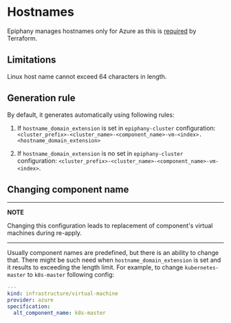 # Hostnames

Epiphany manages hostnames only for Azure as this is
[required](https://registry.terraform.io/providers/hashicorp/azurerm/latest/docs/resources/virtual_machine#computer_name) by Terraform.

## Limitations

Linux host name cannot exceed 64 characters in length.

## Generation rule

By default, it generates automatically using following rules:

1. If `hostname_domain_extension` is set in `epiphany-cluster` configuration:
`<cluster_prefix>-<cluster_name>-<component_name>-vm-<index>.<hostname_domain_extension>`

2. If `hostname_domain_extension` is no set in `epiphany-cluster` configuration:
`<cluster_prefix>-<cluster_name>-<component_name>-vm-<index>`.

## Changing component name

---
**NOTE**

Changing this configuration leads to replacement of component's virtual machines during re-apply.

---

Usually component names are predefined, but there is an ability to change that.
There might be such need when `hostname_domain_extension` is set and it results to exceeding the length limit.
For example, to change `kubernetes-master` to `k8s-master` following config:

```yaml
---
kind: infrastructure/virtual-machine
provider: azure
specification:
  alt_component_name: k8s-master
```

